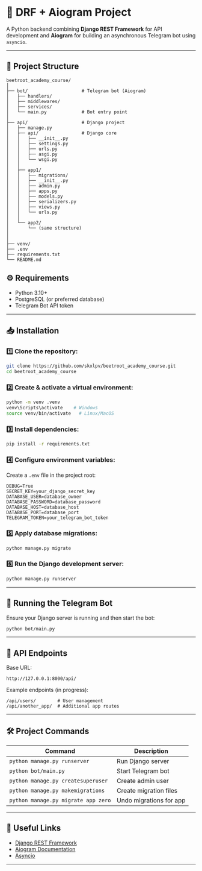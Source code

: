 # 🚀 DRF + Aiogram Project

A Python backend combining **Django REST Framework** for API development and **Aiogram** for building an asynchronous Telegram bot using `asyncio`.

---

## 📂 Project Structure
```
beetroot_academy_course/
│
├── bot/                    # Telegram bot (Aiogram)
│   ├── handlers/
│   ├── middlewares/
│   ├── services/
│   └── main.py             # Bot entry point
│
├── api/                    # Django project
│   ├── manage.py
│   ├── api/                # Django core
│   │   ├── __init__.py
│   │   ├── settings.py
│   │   ├── urls.py
│   │   ├── asgi.py
│   │   └── wsgi.py
│   │
│   ├── app1/
│   │   ├── migrations/
│   │   ├── __init__.py
│   │   ├── admin.py
│   │   ├── apps.py
│   │   ├── models.py
│   │   ├── serializers.py
│   │   ├── views.py
│   │   └── urls.py
│   │
│   └── app2/
│       └── (same structure)
│
│
├── venv/
├── .env
├── requirements.txt
└── README.md
```
## ⚙️ Requirements
- Python 3.10+
- PostgreSQL (or preferred database)
- Telegram Bot API token

---

## 📥 Installation

### 1️⃣ Clone the repository:
```bash
git clone https://github.com/skxlpv/beetroot_academy_course.git
cd beetroot_academy_course
```

### 2️⃣ Create & activate a virtual environment:
```bash
python -m venv .venv
venv\Scripts\activate    # Windows
source venv/bin/activate   # Linux/MacOS
```

### 3️⃣ Install dependencies:
```bash
pip install -r requirements.txt
```

### 4️⃣ Configure environment variables:
Create a `.env` file in the project root:
```
DEBUG=True
SECRET_KEY=your_django_secret_key
DATABASE_USER=database_owner
DATABASE_PASSWORD=database_password
DATABASE_HOST=database_host
DATABASE_PORT=database_port
TELEGRAM_TOKEN=your_telegram_bot_token
```

### 5️⃣ Apply database migrations:
```bash
python manage.py migrate
```

### 6️⃣ Run the Django development server:
```bash
python manage.py runserver
```

---

## 🤖 Running the Telegram Bot
Ensure your Django server is running and then start the bot:
```bash
python bot/main.py
```

---

## 📡 API Endpoints
Base URL:
```
http://127.0.0.1:8000/api/
```

Example endpoints (in progress):
```
/api/users/        # User management
/api/another_app/  # Additional app routes
```

---

## 🛠️ Project Commands
| Command                             | Description             |
|-------------------------------------|-------------------------|
| `python manage.py runserver`        | Run Django server       |
| `python bot/main.py`                | Start Telegram bot      |
| `python manage.py createsuperuser`  | Create admin user       |
| `python manage.py makemigrations`   | Create migration files  |
| `python manage.py migrate app zero` | Undo migrations for app |

---

## 📌 Useful Links
- [Django REST Framework](https://www.django-rest-framework.org/)
- [Aiogram Documentation](https://docs.aiogram.dev/)
- [Asyncio](https://docs.python.org/3/library/asyncio.html)

---